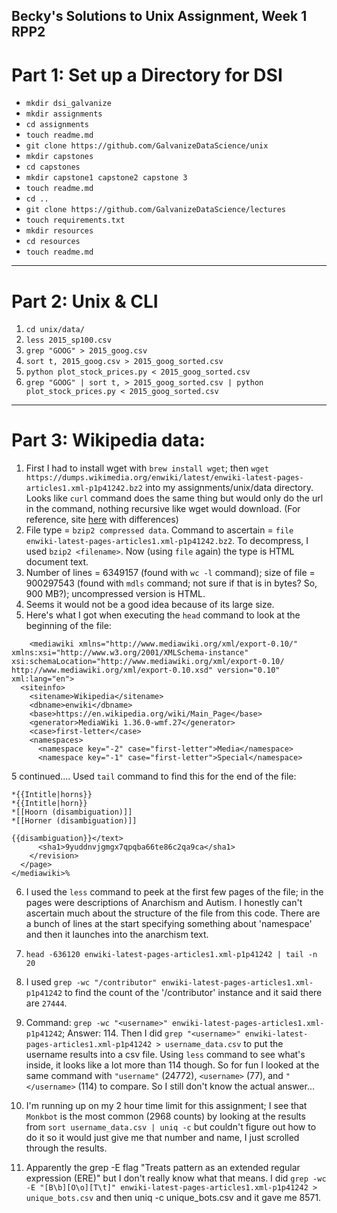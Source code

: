 ## Becky's Solutions to Unix Assignment, Week 1 RPP2 

# Part 1: Set up a Directory for DSI

* `mkdir dsi_galvanize`
* `mkdir assignments`
* `cd assignments`
* `touch readme.md`
* `git clone https://github.com/GalvanizeDataScience/unix`
* `mkdir capstones`
* `cd capstones`
* `mkdir capstone1 capstone2 capstone 3`
* `touch readme.md`
* `cd ..`
* `git clone https://github.com/GalvanizeDataScience/lectures`
* `touch requirements.txt`
* `mkdir resources`
* `cd resources`
* `touch readme.md`

_________________________

# Part 2: Unix & CLI

1. `cd unix/data/`
2. `less 2015_sp100.csv`
3. `grep "GOOG" > 2015_goog.csv`
4. `sort t, 2015_goog.csv > 2015_goog_sorted.csv`
5. `python plot_stock_prices.py < 2015_goog_sorted.csv`
6. `grep "GOOG" | sort t, > 2015_goog_sorted.csv | python plot_stock_prices.py < 2015_goog_sorted.csv`


-------------------------

# Part 3: Wikipedia data: 

1. First I had to install wget with `brew install wget`; then `wget https://dumps.wikimedia.org/enwiki/latest/enwiki-latest-pages-articles1.xml-p1p41242.bz2` into my assignments/unix/data directory. Looks like `curl` command does the same thing but would only do the url in the command,  nothing recursive like wget would download. (For reference, site [here](https://daniel.haxx.se/docs/curl-vs-wget.html) with differences)
2. File type = `bzip2 compressed data`. Command to ascertain = `file enwiki-latest-pages-articles1.xml-p1p41242.bz2`. To decompress, I used `bzip2 <filename>`. Now (using `file` again) the type is HTML document text. 
3. Number of lines = 6349157 (found with `wc -l` command); size of file = 900297543 (found with `mdls` command; not sure if that is in bytes? So, 900 MB?); uncompressed version is HTML. 
4. Seems it would not be a good idea because of its large size. 
5. Here's what I got when executing the `head` command to look at the beginning of the file: 
```
    <mediawiki xmlns="http://www.mediawiki.org/xml/export-0.10/" xmlns:xsi="http://www.w3.org/2001/XMLSchema-instance" xsi:schemaLocation="http://www.mediawiki.org/xml/export-0.10/ http://www.mediawiki.org/xml/export-0.10.xsd" version="0.10" xml:lang="en">
  <siteinfo>
    <sitename>Wikipedia</sitename>
    <dbname>enwiki</dbname>
    <base>https://en.wikipedia.org/wiki/Main_Page</base>
    <generator>MediaWiki 1.36.0-wmf.27</generator>
    <case>first-letter</case>
    <namespaces>
      <namespace key="-2" case="first-letter">Media</namespace>
      <namespace key="-1" case="first-letter">Special</namespace>
```
5 continued.... Used `tail` command to find this for the end of the file: 

```
*{{Intitle|horns}}
*{{Intitle|horn}}
*[[Hoorn (disambiguation)]]
*[[Horner (disambiguation)]]

{{disambiguation}}</text>
      <sha1>9yuddnvjgmgx7qpqba66te86c2qa9ca</sha1>
    </revision>
  </page>
</mediawiki>% 
```
6. I used the `less` command to peek at the first few pages of the file; in the pages were descriptions of Anarchism and Autism. I honestly can't ascertain much about the structure of the file from this code. There are a bunch of lines at the start specifying something about 'namespace' and then it launches into the anarchism text. 

7. `head -636120 enwiki-latest-pages-articles1.xml-p1p41242 | tail -n 20`

8. I used `grep -wc "/contributor" enwiki-latest-pages-articles1.xml-p1p41242` to find the count of the '/contributor' instance and it said there are `27444`. 

9. Command: `grep -wc "<username>" enwiki-latest-pages-articles1.xml-p1p41242`; Answer: 114. Then I did `grep "<username>" enwiki-latest-pages-articles1.xml-p1p41242 > username_data.csv` to put the username results into a csv file. Using `less` command to see what's inside, it looks like a lot more than 114 though. So for fun I looked at the same command with `"username"` (24772), `<username>` (77), and `"</username>` (114) to compare. So I still don't know the actual answer... 

10. I'm running up on my 2 hour time limit for this assignment; I see that `Monkbot` is the most common (2968 counts) by looking at the results from `sort username_data.csv | uniq -c` but couldn't figure out how to do it so it would just give me that number and name, I just scrolled through the results. 

11. Apparently the grep -E flag "Treats pattern as an extended regular expression (ERE)" but I don't really  know what that means. I did `grep -wc -E "[B\b][O\o][T\t]" enwiki-latest-pages-articles1.xml-p1p41242 > unique_bots.csv` and then uniq -c unique_bots.csv and it gave me 8571. 


